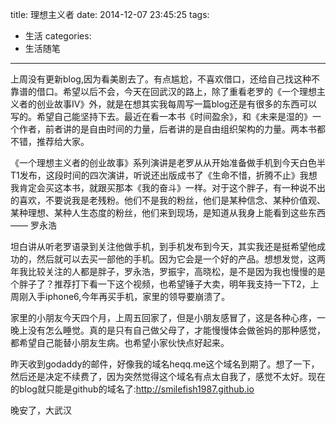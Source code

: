 title: 理想主义者
date: 2014-12-07 23:45:25
tags:
- 生活
categories: 
- 生活随笔

---
上周没有更新blog,因为看美剧去了。有点尴尬，不喜欢借口，还给自己找这种不靠谱的借口。希望以后不会，今天在回武汉的路上，除了重看老罗的《一个理想主义者的创业故事IV》外，就是在想其实我每周写一篇blog还是有很多的东西可以写的。希望自己能坚持下去。最近在看一本书《时间盈余》，和《未来是湿的》一个作者，前者讲的是自由时间的力量，后者讲的是自由组织架构的力量。两本书都不错，推荐给大家。

《一个理想主义者的创业故事》系列演讲是老罗从从开始准备做手机到今天白色半T1发布，这段时间的四次演讲，听说还出版成书了《生命不惜，折腾不止》我想我肯定会买这本书，就跟买那本《我的奋斗》一样。对于这个胖子，有一种说不出的喜欢，不要说我是老残粉。他们不是我的粉丝，他们是某种信念、某种价值观、某种理想、某种人生态度的粉丝，他们来到现场，是知道从我身上能看到这些东西 —— 罗永浩


坦白讲从听老罗语录到关注他做手机，到手机发布到今天，其实我还是挺希望他成功的，然后就可以去买一部他的手机。因为它会是一个好的产品。想想发觉，这两年我比较关注的人都是胖子，罗永浩，罗振宇，高晓松，是不是因为我也慢慢的是个胖子了？推荐打下看一下这个视频，也希望锤子大卖，明年我支持一下T2，上周刚入手iphone6,今年再买手机，家里的领导要崩溃了。


家里的小朋友今天四个月，上周五回家了，但是小朋友感冒了，这是各种心疼，一晚上没有怎么睡觉。真的是只有自己做父母了，才能慢慢体会做爸妈的那种感觉，都希望自己能替小朋友生病。也希望小家伙快点好起来。


昨天收到godaddy的邮件，好像我的域名heqq.me这个域名到期了。想了一下，然后还是决定不续费了，因为突然觉得这个域名有点太自我了，感觉不太好。现在的blog就只能是github的域名了:http://smilefish1987.github.io 

晚安了，大武汉 
